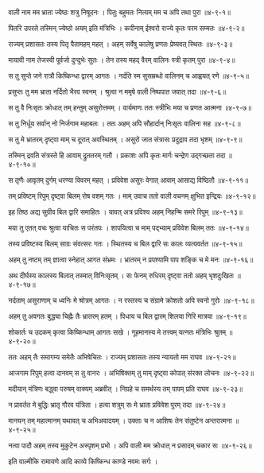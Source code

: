 वाली नाम मम भ्राता ज्येष्ठः शत्रु निषूदनः ।
पितुः बहुमतः नित्यम् मम च अपि तथा पुरा ॥४-९-१॥

पितरि उपरते तस्मिन् ज्येष्ठो अयम् इति मंत्रिभिः ।
कपीनाम् ईश्वरो राज्ये कृतः परम सम्मतः ॥४-९-२॥

राज्यम् प्रशासतः तस्य पितृ पैतामहम् महत् ।
अहम् सर्वेषु कालेषु प्रणतः प्रेष्यवत् स्थितः ॥४-९-३॥

मायावी नाम तेजस्वी पूर्वजो दुन्दुभेः सुतः ।
तेन तस्य महद् वैरम् वालिनः स्त्री कृतम् पुरा ॥४-९-४॥

स तु सुप्ते जने रात्रौ किष्किन्धा द्वारम् आगतः ।
नर्दति स्म सुसम्रब्धो वालिनम् च आह्वयत् रणे ॥४-९-५॥

प्रसुप्तः तु मम भ्राता नर्दितो भैरव स्वनम् ।
श्रुत्वा न ममृषे वाली निष्पपात जवात् तदा ॥४-९-६॥

स तु वै निःसृतः क्रोधात् तम् हन्तुम् असुरोत्तमम् ।
वार्यमाणः ततः स्त्रीभिः मया च प्रणत आत्मना ॥४-९-७॥

स तु निर्धूय सर्वान् नो निर्जगाम महाबलः ।
ततः अहम् अपि सौहार्दान् निःसृतः वालिना सह ॥४-९-८॥

स तु मे भ्रातरम् दृष्ट्वा माम् च दूरात् अवस्थितम् ।
असुरो जात संत्रासः प्रदुद्राव तदा भृशम् ॥४-९-९॥

तस्मिन् द्रवति संत्रस्ते हि आवाम् द्रुततरम् गतौ ।
प्रकाशः अपि कृतः मार्गः चन्द्रेण उद्गच्छता तदा ॥४-९-१०॥

स तृणैः आवृतम् दुर्गम् धरण्या विवरम् महत् ।
प्रविवेश असुरः वेगात् आवाम् आसाद्य विष्ठितौ ॥४-९-११॥

तम् प्रविष्टम् रिपुम् दृष्ट्वा बिलम् रोष वशम् गतः ।
माम् उवाच ततो वाली वचनम् क्षुभित इन्द्रियः ॥४-९-१२॥

इह तिष्ठ अद्य सुग्रीव बिल द्वारि समाहितः ।
यावत् अत्र प्रविश्य अहम् निहन्मि समरे रिपुम् ॥४-९-१३॥

मया तु एतत् वचः श्रुत्वा याचितः स परंतपः ।
शापयित्वा च माम् पद्भ्याम् प्रविवेश बिलम् ततः ॥४-९-१४॥

तस्य प्रविष्टस्य बिलम् साग्रः संवत्सरः गतः ।
स्थितस्य च बिल द्वारि सः कालः व्यत्यवर्तत ॥४-९-१५॥

अहम् तु नष्टम् तम् ज्ञात्वा स्नेहात् आगत संभ्रमः ।
भ्रातरम् न प्रपश्यामि पाप शङ्कि च मे मनः ॥४-९-१६॥

अथ दीर्घस्य कालस्य बिलात् तस्मात् विनिःसृतम् ।
सः फेनम् रुधिरम् दृष्ट्वा ततो अहम् भृशदुःखितः ॥४-९-१७॥

नर्दताम् असुराणाम् च ध्वनिः मे श्रोत्रम् आगतः ।
न रस्तस्य च संग्रामे क्रोशतो अपि स्वनो गुरोः ॥४-९-१८॥

अहम् तु अवगतः बुद्ध्या चिह्नैः तैः भ्रातरम् हतम् ।
पिधाय च बिल द्वारम् शिलया गिरि मात्रया ॥४-९-१९॥

शोकार्तः च उदकम् कृत्वा किष्किन्धाम् आगतः सखे ।
गूहमानस्य मे तत्त्वम् यत्नतः मंत्रिभिः श्रुतम् ॥४-९-२०॥

ततः अहम् तैः समागम्य समेतैः अभिषेचितः ।
राज्यम् प्रशासतः तस्य न्यायतो मम राघव ॥४-९-२१॥

आजगाम रिपुम् हत्वा दानवम् स तु वानरः ।
अभिषिक्तम् तु माम् दृष्ट्वा कोपात् संरक्त लोचनः ॥४-९-२२॥

मदीयान् मंत्रिणः बद्ध्वा परुषम् वाक्यम् अब्रवीत् ।
निग्रहे च समर्थस्य तम् पापम् प्रति राघव ॥४-९-२३॥

न प्रावर्तत मे बुद्धिः भ्रातृ गौरव यंत्रिता ।
हत्वा शत्रुम् सः मे भ्राता प्रविवेश पुरम् तदा ॥४-९-२४॥

मानयन् तम् महात्मानम् यथावत् च अभिअवादयम् ।
उक्ताः च न आशिषः तेन संतुष्टेन अन्तरात्मना ॥४-९-२५॥

नत्वा पादौ अहम् तस्य मुकुटेन अस्पृशम् प्रभो ।
अपि वाली मम क्रोधात् न प्रसादम् चकार सः ॥४-९-२६॥

इति वाल्मीकि रामायणे आदि काव्ये किष्किन्ध काण्डे नवमः सर्गः ।


